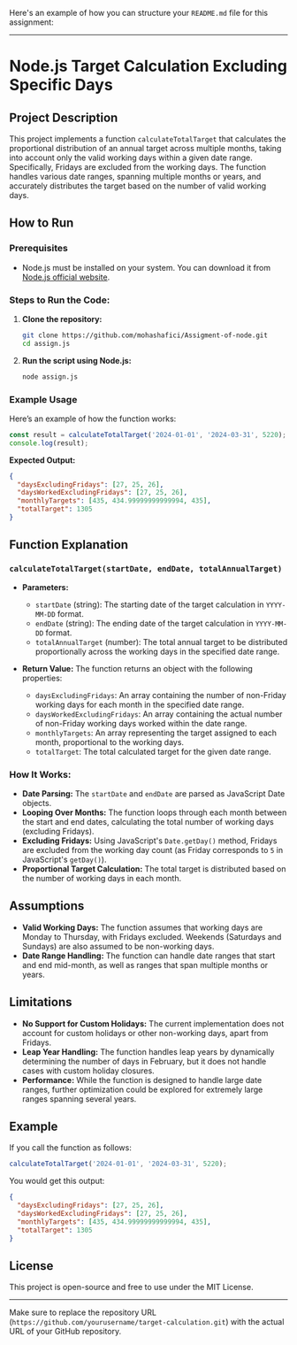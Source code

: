 Here's an example of how you can structure your `README.md` file for this assignment:

---

# Node.js Target Calculation Excluding Specific Days

## Project Description

This project implements a function `calculateTotalTarget` that calculates the proportional distribution of an annual target across multiple months, taking into account only the valid working days within a given date range. Specifically, Fridays are excluded from the working days. The function handles various date ranges, spanning multiple months or years, and accurately distributes the target based on the number of valid working days.

## How to Run

### Prerequisites

- Node.js must be installed on your system. You can download it from [Node.js official website](https://nodejs.org).

### Steps to Run the Code:

1. **Clone the repository:**
   ```bash
   git clone https://github.com/mohashafici/Assigment-of-node.git
   cd assign.js
   ```

2. **Run the script using Node.js:**
   ```bash
   node assign.js
   ```


### Example Usage

Here’s an example of how the function works:

```js
const result = calculateTotalTarget('2024-01-01', '2024-03-31', 5220);
console.log(result);
```

**Expected Output:**
```json
{
  "daysExcludingFridays": [27, 25, 26],
  "daysWorkedExcludingFridays": [27, 25, 26],
  "monthlyTargets": [435, 434.99999999999994, 435],
  "totalTarget": 1305
}
```

## Function Explanation

### `calculateTotalTarget(startDate, endDate, totalAnnualTarget)`

- **Parameters:**
  - `startDate` (string): The starting date of the target calculation in `YYYY-MM-DD` format.
  - `endDate` (string): The ending date of the target calculation in `YYYY-MM-DD` format.
  - `totalAnnualTarget` (number): The total annual target to be distributed proportionally across the working days in the specified date range.

- **Return Value:**
  The function returns an object with the following properties:
  - `daysExcludingFridays`: An array containing the number of non-Friday working days for each month in the specified date range.
  - `daysWorkedExcludingFridays`: An array containing the actual number of non-Friday working days worked within the date range.
  - `monthlyTargets`: An array representing the target assigned to each month, proportional to the working days.
  - `totalTarget`: The total calculated target for the given date range.

### How It Works:
- **Date Parsing:** The `startDate` and `endDate` are parsed as JavaScript Date objects.
- **Looping Over Months:** The function loops through each month between the start and end dates, calculating the total number of working days (excluding Fridays).
- **Excluding Fridays:** Using JavaScript's `Date.getDay()` method, Fridays are excluded from the working day count (as Friday corresponds to `5` in JavaScript's `getDay()`).
- **Proportional Target Calculation:** The total target is distributed based on the number of working days in each month.

## Assumptions

- **Valid Working Days:** The function assumes that working days are Monday to Thursday, with Fridays excluded. Weekends (Saturdays and Sundays) are also assumed to be non-working days.
- **Date Range Handling:** The function can handle date ranges that start and end mid-month, as well as ranges that span multiple months or years.

## Limitations

- **No Support for Custom Holidays:** The current implementation does not account for custom holidays or other non-working days, apart from Fridays.
- **Leap Year Handling:** The function handles leap years by dynamically determining the number of days in February, but it does not handle cases with custom holiday closures.
- **Performance:** While the function is designed to handle large date ranges, further optimization could be explored for extremely large ranges spanning several years.

## Example

If you call the function as follows:
```js
calculateTotalTarget('2024-01-01', '2024-03-31', 5220);
```

You would get this output:
```json
{
  "daysExcludingFridays": [27, 25, 26],
  "daysWorkedExcludingFridays": [27, 25, 26],
  "monthlyTargets": [435, 434.99999999999994, 435],
  "totalTarget": 1305
}
```

## License

This project is open-source and free to use under the MIT License.

---

Make sure to replace the repository URL (`https://github.com/yourusername/target-calculation.git`) with the actual URL of your GitHub repository.